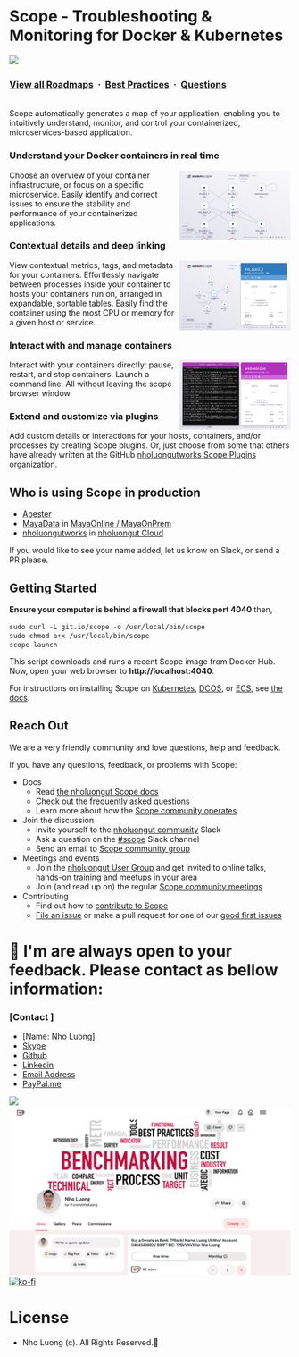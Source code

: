 # Scope - Troubleshooting & Monitoring for Docker & Kubernetes

![](https://i.imgur.com/waxVImv.png)
### [View all Roadmaps](https://github.com/nholuongut/all-roadmaps) &nbsp;&middot;&nbsp; [Best Practices](https://github.com/nholuongut/all-roadmaps/blob/main/public/best-practices/) &nbsp;&middot;&nbsp; [Questions](https://www.linkedin.com/in/nholuong/)
<br/>
Scope automatically generates a map of your application, enabling you to
intuitively understand, monitor, and control your containerized, microservices-based application.

### Understand your Docker containers in real time

<img src="imgs/topology.png" width="200" alt="Map you architecture" align="right">

Choose an overview of your container infrastructure, or focus on a specific microservice. Easily identify and correct issues to ensure the stability and performance of your containerized applications.

### Contextual details and deep linking

<img src="imgs/selected.png" width="200" alt="Focus on a single container" align="right">

View contextual metrics, tags, and metadata for your containers.  Effortlessly navigate between processes inside your container to hosts your containers run on, arranged in expandable, sortable tables.  Easily find the container using the most CPU or memory for a given host or service.

### Interact with and manage containers

<img src="imgs/terminals.png" width="200" alt="Launch a command line." align="right">

Interact with your containers directly: pause, restart, and stop containers. Launch a command line. All without leaving the scope browser window.

### Extend and customize via plugins

Add custom details or interactions for your hosts, containers, and/or processes by creating Scope plugins. Or, just choose from some that others have already written at the GitHub [nholuongutworks Scope Plugins](https://github.com/nholuongutworks-plugins/) organization.

## Who is using Scope in production

- [Apester](https://apester.com/)
- [MayaData](https://mayadata.io/) in [MayaOnline / MayaOnPrem](https://mayadata.io/products)
- [nholuongutworks](https://github.com/nholuongut/) in [nholuongut Cloud](https://cloud.nholuongut.works)

If you would like to see your name added, let us know on Slack, or send a PR please.

## <a name="getting-started"></a>Getting Started

**Ensure your computer is behind a firewall that blocks port 4040** then,

```console
sudo curl -L git.io/scope -o /usr/local/bin/scope
sudo chmod a+x /usr/local/bin/scope
scope launch
```

This script downloads and runs a recent Scope image from Docker Hub.
Now, open your web browser to **http://localhost:4040**.

For instructions on installing Scope on [Kubernetes](https://github.com/nholuongut/docs/scope/latest/installing/#k8s), [DCOS](https://github.com/nholuongut/docs/scope/latest/installing/#dcos), or [ECS](https://github.com/nholuongut/docs/scope/latest/installing/#ecs), see [the docs](https://github.com/nholuongut/docs/scope/latest/introducing/).

## <a name="help"></a>Reach Out

We are a very friendly community and love questions, help and feedback.

If you have any questions, feedback, or problems with Scope:

- Docs
  - Read [the nholuongut Scope docs](https://github.com/nholuongut/docs/scope/latest/introducing/)
  - Check out the [frequently asked questions](/site/faq.md)
  - Learn more about how the [Scope community operates](GOVERNANCE.md)
- Join the discussion
  - Invite yourself to the <a href="https://github.com/nholuongut" target="_blank">nholuongut community</a> Slack
  - Ask a question on the [#scope](https://github.com/nholuongut/messages/scope/) Slack channel
  - Send an email to [Scope community group](https://groups.google.com/forum/#!forum/scope-community)
- Meetings and events
  - Join the [nholuongut User Group](https://github.com/nholuongut) and get invited to online talks, hands-on training and meetups in your area
  - Join (and read up on) the regular [Scope community meetings](https://docs.google.com/document/d/103_60TuEkfkhz_h2krrPJH8QOx-vRnPpbcCZqrddE1s/edit)
- Contributing
  - Find out how to [contribute to Scope](CONTRIBUTING.md)
  - [File an issue](https://github.com/nholuongut/scope/issues/new) or make a pull request for one of our [good first issues](https://github.com/nholuongut/scope/issues?q=is%3Aissue+is%3Aopen+label%3Agood-first-issue)

# 🚀 I'm are always open to your feedback.  Please contact as bellow information:
### [Contact ]
* [Name: Nho Luong]
* [Skype](luongutnho_skype)
* [Github](https://github.com/nholuongut/)
* [Linkedin](https://www.linkedin.com/in/nholuong/)
* [Email Address](luongutnho@hotmail.com)
* [PayPal.me](https://www.paypal.com/paypalme/nholuongut)

![](https://i.imgur.com/waxVImv.png)
![](Donate.png)
[![ko-fi](https://ko-fi.com/img/githubbutton_sm.svg)](https://ko-fi.com/nholuong)

# License
* Nho Luong (c). All Rights Reserved.🌟